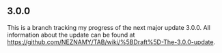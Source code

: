 ## 3.0.0
This is a branch tracking my progress of the next major update 3.0.0. All information about the update can be found at https://github.com/NEZNAMY/TAB/wiki/%5BDraft%5D-The-3.0.0-update.
